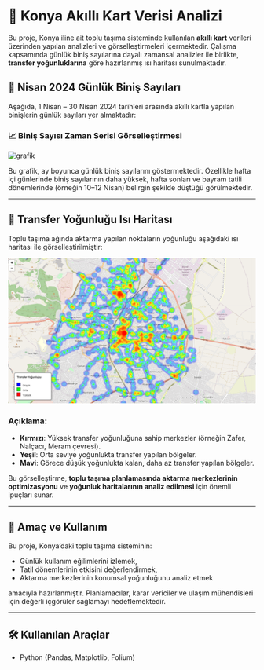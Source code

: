 # 🚌 Konya Akıllı Kart Verisi Analizi

Bu proje, Konya iline ait toplu taşıma sisteminde kullanılan **akıllı kart** verileri üzerinden yapılan analizleri ve görselleştirmeleri içermektedir. Çalışma kapsamında günlük biniş sayılarına dayalı zamansal analizler ile birlikte, **transfer yoğunluklarına** göre hazırlanmış ısı haritası sunulmaktadır.

## 📅 Nisan 2024 Günlük Biniş Sayıları

Aşağıda, 1 Nisan – 30 Nisan 2024 tarihleri arasında akıllı kartla yapılan binişlerin günlük sayıları yer almaktadır:


### 📈 Biniş Sayısı Zaman Serisi Görselleştirmesi

![grafik](./md/gunluk_binis.png)

Bu grafik, ay boyunca günlük biniş sayılarını göstermektedir. Özellikle hafta içi günlerinde biniş sayılarının daha yüksek, hafta sonları ve bayram tatili dönemlerinde (örneğin 10–12 Nisan) belirgin şekilde düştüğü görülmektedir.

---

## 🔁 Transfer Yoğunluğu Isı Haritası

Toplu taşıma ağında aktarma yapılan noktaların yoğunluğu aşağıdaki ısı haritası ile görselleştirilmiştir:

![Transfer Yoğunluğu Isı Haritası](md/transfer_yogunlugu.png)

### Açıklama:

- **Kırmızı**: Yüksek transfer yoğunluğuna sahip merkezler (örneğin Zafer, Nalçacı, Meram çevresi).
- **Yeşil**: Orta seviye yoğunlukta transfer yapılan bölgeler.
- **Mavi**: Görece düşük yoğunlukta kalan, daha az transfer yapılan bölgeler.

Bu görselleştirme, **toplu taşıma planlamasında aktarma merkezlerinin optimizasyonu** ve **yoğunluk haritalarının analiz edilmesi** için önemli ipuçları sunar.

---

## 📌 Amaç ve Kullanım

Bu proje, Konya’daki toplu taşıma sisteminin:
- Günlük kullanım eğilimlerini izlemek,
- Tatil dönemlerinin etkisini değerlendirmek,
- Aktarma merkezlerinin konumsal yoğunluğunu analiz etmek

amacıyla hazırlanmıştır. Planlamacılar, karar vericiler ve ulaşım mühendisleri için değerli içgörüler sağlamayı hedeflemektedir.

---

## 🛠️ Kullanılan Araçlar

- Python (Pandas, Matplotlib, Folium)

